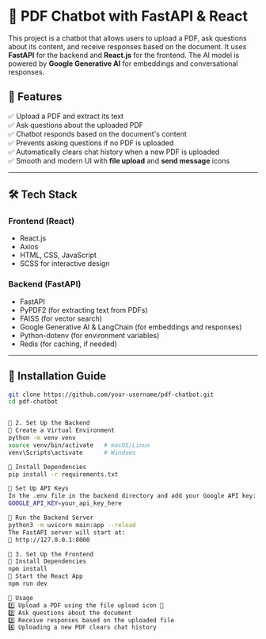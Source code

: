 # **📄 PDF Chatbot with FastAPI & React**

This project is a chatbot that allows users to upload a PDF, ask questions about its content, and receive responses based on the document. It uses **FastAPI** for the backend and **React.js** for the frontend. The AI model is powered by **Google Generative AI** for embeddings and conversational responses.

## **🚀 Features**
✅ Upload a PDF and extract its text  
✅ Ask questions about the uploaded PDF  
✅ Chatbot responds based on the document's content  
✅ Prevents asking questions if no PDF is uploaded  
✅ Automatically clears chat history when a new PDF is uploaded  
✅ Smooth and modern UI with **file upload** and **send message** icons  

---

## **🛠️ Tech Stack**
### **Frontend (React)**
- React.js  
- Axios  
- HTML, CSS, JavaScript  
- SCSS for interactive design  

### **Backend (FastAPI)**
- FastAPI  
- PyPDF2 (for extracting text from PDFs)  
- FAISS (for vector search)  
- Google Generative AI & LangChain (for embeddings and responses)  
- Python-dotenv (for environment variables)  
- Redis (for caching, if needed)  

---

## **📌 Installation Guide**
```bash
git clone https://github.com/your-username/pdf-chatbot.git
cd pdf-chatbot


🔹 2. Set Up the Backend
📌 Create a Virtual Environment
python -m venv venv
source venv/bin/activate   # macOS/Linux
venv\Scripts\activate      # Windows

📌 Install Dependencies
pip install -r requirements.txt

📌 Set Up API Keys
In the .env file in the backend directory and add your Google API key:
GOOGLE_API_KEY=your_api_key_here

📌 Run the Backend Server
python3 -m uvicorn main:app --reload
The FastAPI server will start at:
📍 http://127.0.0.1:8000

🔹 3. Set Up the Frontend
📌 Install Dependencies
npm install
📌 Start the React App
npm run dev

📌 Usage
1️⃣ Upload a PDF using the file upload icon 📂
2️⃣ Ask questions about the document
3️⃣ Receive responses based on the uploaded file
4️⃣ Uploading a new PDF clears chat history

